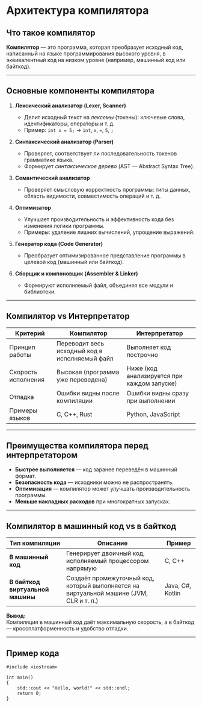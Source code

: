 # Архитектура компилятора

## Что такое компилятор
**Компилятор** — это программа, которая преобразует исходный код, написанный на языке программирования высокого уровня, в эквивалентный код на низком уровне (например, машинный код или байткод).

---

## Основные компоненты компилятора

1. **Лексический анализатор (Lexer, Scanner)**
    - Делит исходный текст на *лексемы* (токены): ключевые слова, идентификаторы, операторы и т. д.
    - Пример: `int x = 5;` → `int`, `x`, `=`, `5`, `;`

2. **Синтаксический анализатор (Parser)**
    - Проверяет, соответствует ли последовательность токенов грамматике языка.
    - Формирует *синтаксическое дерево* (AST — Abstract Syntax Tree).

3. **Семантический анализатор**
    - Проверяет смысловую корректность программы: типы данных, область видимости, совместимость операций и т. д.

4. **Оптимизатор**
    - Улучшает производительность и эффективность кода без изменения логики программы.
    - Примеры: удаление лишних вычислений, упрощение выражений.

5. **Генератор кода (Code Generator)**
    - Преобразует оптимизированное представление программы в целевой код (машинный или байткод).

6. **Сборщик и компоновщик (Assembler & Linker)**
    - Формируют исполняемый файл, объединяя все модули и библиотеки.

---

## Компилятор vs Интерпретатор

| Критерий | Компилятор | Интерпретатор |
|-----------|-------------|---------------|
| Принцип работы | Переводит весь исходный код в исполняемый файл | Выполняет код построчно |
| Скорость исполнения | Высокая (программа уже переведена) | Ниже (код анализируется при каждом запуске) |
| Отладка | Ошибки видны после компиляции | Ошибки видны сразу при выполнении |
| Примеры языков | C, C++, Rust | Python, JavaScript |

---

## Преимущества компилятора перед интерпретатором

- **Быстрее выполняется** — код заранее переведён в машинный формат.
- **Безопасность кода** — исходники можно не распространять.
- **Оптимизация** — компилятор может улучшать производительность программы.
- **Меньше накладных расходов** при многократных запусках.

---

## Компилятор в машинный код vs в байткод

| Тип компиляции | Описание | Пример |
|----------------|-----------|--------|
| **В машинный код** | Генерирует двоичный код, исполняемый процессором напрямую | C, C++ |
| **В байткод виртуальной машины** | Создаёт промежуточный код, который выполняется на виртуальной машине (JVM, CLR и т. п.) | Java, C#, Kotlin |

**Вывод:**  
Компиляция в машинный код даёт максимальную скорость, а в байткод — кроссплатформенность и удобство отладки.

---

## Пример кода

```
#include <iostream>

int main() 
{
    std::cout << "Hello, world!" << std::endl;
    return 0;
}
```
